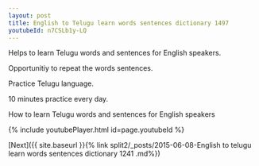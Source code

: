 ```yaml
---
layout: post
title: English to Telugu learn words sentences dictionary 1497 
youtubeId: n7CSLb1y-LQ
---
```

 
 
Helps to learn Telugu words and sentences for English speakers.

Opportunitiy to repeat the words sentences. 

Practice Telugu language. 
 
10 minutes practice every day. 
 
How to learn Telugu words and sentences for English speakers 
 
{% include youtubePlayer.html id=page.youtubeId %}
 
 
[Next]({{ site.baseurl }}{% link  split2/_posts/2015-06-08-English to telugu learn words sentences dictionary 1241 .md%})
 
